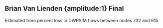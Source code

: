 ## Brian Van Lienden {amplitude:1} Final
Estimated from percent loss in DWRSIM flows between nodes 732 and 615
